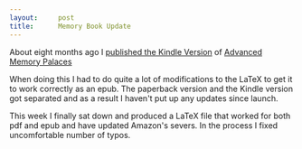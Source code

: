 ```yaml
---
layout:     post
title:      Memory Book Update
---
```


About eight months ago I [published the Kindle Version](https://joereddington.com/2023/12/07/i-m-producing-the-kindle-version-of-advanced-memory-palaces.html) of [Advanced Memory Palaces](https://www.amazon.co.uk/Advanced-Memory-Palaces-second-should/dp/B09GJFZ6JM/ref=tmm_pap_swatch_0?_encoding=UTF8&qid=&sr=) 

When doing this I had to do quite a lot of modifications to the LaTeX to get it to work correctly as an epub. The paperback version and the Kindle version got separated and as a result I haven't put up any updates since launch.  

This week I finally sat down and produced a LaTeX file that worked for both pdf and epub and have updated Amazon's severs. In the process I fixed uncomfortable number of typos. 
